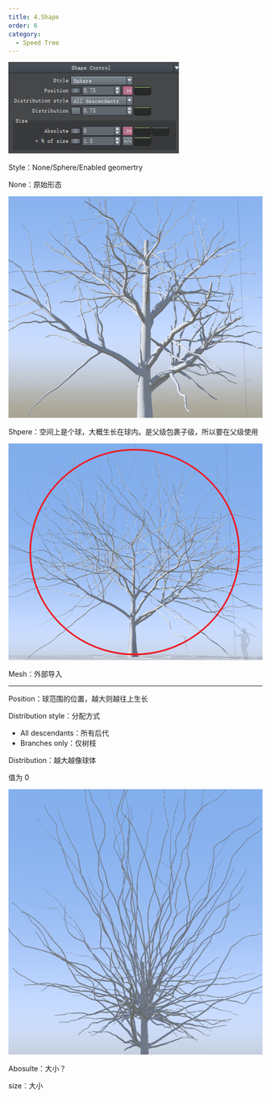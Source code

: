 ```yaml
---
title: 4.Shape
order: 6
category:
  - Speed Tree
---
```


![speedtree-20220417041707](../ASSETS/SpeedTree-20220417041707.png)

Style：None/Sphere/Enabled geomertry

None：原始形态

![speedtree-20220417041959](../ASSETS/SpeedTree-20220417041959.png)

Shpere：空间上是个球，大概生长在球内。是父级包裹子级，所以要在父级使用

![speedtree-20220417042046](../ASSETS/SpeedTree-20220417042046.png)

Mesh：外部导入

---

Position：球范围的位置，越大则越往上生长

Distribution style：分配方式

- All descendants：所有后代
- Branches only：仅树枝

Distribution：越大越像球体

值为 0

![speedtree-20220417043041](../ASSETS/SpeedTree-20220417043041.png)

Abosulte：大小？

size：大小

